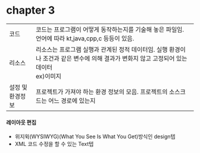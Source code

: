 <h1>chapter 3</h3>
<table borer="1">
 <tr>
<td>코드</td>
<td>코드는 프로그램이 어떻게 동작하는지를 기술해 놓은 파일임. 언어에 따라 kt,java,cpp,c 등등이 있음.</td>
</tr>
<tr> 
 <td>리소스</td>
<td>리소스는 프로그램 실행과 관계된 정적 데이터임. 실행 환경이나 조건과 같은 변수에 의해 결과가 변화지 않고 고정되어 있는 데이터 <br>ex)이미지 </td>
</tr>
<tr> 
<td>설정 및 환경정보</td>
<td> 프로젝트가 가져야 하는 환경 정보의 모음. 프로젝트의 소스크드는 어느 경로에 있는지 </td>
</tr>
</table>
<h4>레이아웃 편집</h4>
<ul>
<li>위지윅(WYSIWYG)(What You See Is What You Get)방식인 design텝
<li>XML 코드 수정을 할 수 있는 Text텝
</ul>
